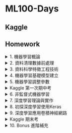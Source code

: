 # ML100-Days
## Kaggle

### 

### 

## Homework
<details>
<summary>1. 機器學習概論</summary>
  
  #### Day_001 資料介紹與評估指標
  #### Day_002 機器學習概論
  #### Day_003 機器學習-流程與步驟
  #### Day_004 EDA：讀取資料與分析流程
</details>

<details>
<summary>2. 資料清理數據前處理</summary>
  
  #### Day_005 如何新建一個 dataframe?如何讀取其他資料?(非 csv 的資料)
  #### Day_006 EDA：欄位的資料類型介紹及處理
  #### Day_007 特徵類型
  #### Day_008 EDA資料分布
  #### Day_009 EDA：Outlier及處理
  #### Day_010 數值型特徵 - 去除離群值
  #### Day_011 常用的數值取代：中位數與分位數連續數值標準化
  #### Day_012 數值型特徵 - 補缺失值與標準化
  #### Day_013 Dataframe operation Dataframe merge/常用的Dataframe操作
  #### Day_014 程式實作 EDA：correlation/相關係數簡介
  #### Day_015 EDA from Correlation
  #### Day_016 EDA：不同數值範圍間的特徵如何檢視/繪圖與樣式 Kernel Density Estimation
  #### Day_017 EDA：把連續型變數離散化
  #### Day_018 程式實作 把連續型變數離散化
  #### Day_019 Subplots
  #### Day_020 Heatmap & Grid-plot
  #### Day_021 模型初體驗 Logistic Regression
</details>

<details>
<summary>3. 資料科學特徵工程技術</summary>
  
  #### Day_022 特徵工程簡介
  #### Day_023 數值型特徵 - 去除偏態
  #### Day_024 類別型特徵 - 基礎處理
  #### Day_025 類別型特徵 - 均值編碼
  #### Day_026 類別型特徵 - 其他進階處理
  #### Day_027 時間型特徵
  #### Day_028 特徵組合 - 數值與數值組合
  #### Day_029 特徵組合 - 類別與數值組合
  #### Day_030 特徵選擇
  #### Day_031 特徵評估
  #### Day_032 分類型特徵優化 - 葉編碼
</details>

<details>
<summary>4. 機器學習基礎模型建立</summary>
  
  #### Day_033 機器如何學習?
  #### Day_034 訓練/測試集切分的概念
  #### Day_035 regression vs. classification 
  #### Day_036 評估指標選定/evaluation metrics
  #### Day_037 regression model 介紹 - 線性迴歸/羅吉斯回歸
  #### Day_038 regression model 程式碼撰寫
  #### Day_039 regression model 介紹 - LASSO 回歸/ Ridge 回歸
  #### Day_040 regression model 程式碼撰寫
  #### Day_041 tree based model - 決策樹 (Decision Tree) 模型介紹
  #### Day_042 tree based model - 決策樹程式碼撰寫
  #### Day_043 tree based model - 隨機森林 (Random Forest) 介紹
  #### Day_044 tree based model - 隨機森林程式碼撰寫
  #### Day_045 tree based model - 梯度提升機 (Gradient Boosting Machine) 介紹
  #### Day_046 tree based model - 梯度提升機程式碼撰寫
</details>

<details>
<summary>5. 機器學習調整參數</summary>
  
  #### Day_047 超參數調整與優化
  #### Day_048 Kaggle 競賽平台介紹
  #### Day_049 集成方法：混合泛化 (Blending)
  #### Day_050 集成方法：堆疊泛化 (Stacking)
</details>

<details>
<summary>Kaggle 第一次期中考</summary>
  
  #### Day_051 
  #### Day_052 
  #### Day_053 
</details>

<details>
<summary>6. 非監督式機器學習</summary>
  
  #### Day_054 clustering 1 非監督式機器學習簡介
  #### Day_055 clustering 2 聚類算法
  #### Day_056 K-mean 觀察：使用輪廓分析
  #### Day_057 clustering 3 階層分群算法
  #### Day_058 clustering 4 階層分群法 觀察：使用2D樣版資料集
  #### Day_059 dimension reduction 1 降維方法-主成份分析
  #### Day_060 PCA 觀察：使用手寫辨識資料集
  #### Day_061 dimension reduction 2 降維方法-T-SNE
  #### Day_062 T-SNE 觀察：分群與流形還原
</details>

<details>
<summary>7. 深度學習理論與實作</summary>
  
  #### Day_063 神經網路介紹
  #### Day_064 深度學習體驗：模型調整與學習曲線
  #### Day_065 深度學習體驗：啟動函數與正規化
</details>

<details>
<summary>8. 初探深度學習使用Keras</summary>
  
  #### Day_066 Keras 安裝與介紹
  #### Day_067 Keras Dataset
  #### Day_068 Keras Sequential API
  #### Day_069 Keras Module API
  #### Day_070 Multi-layer Perception 多層感知
  #### Day_071 損失函數
  #### Day_072 啟動函數
  #### Day_073 梯度下降 Gradient Descent
  #### Day_074 Gradient Descent 數學原理
  #### Day_075 BackPropagation
  #### Day_076 優化器 optimizers
  #### Day_077 訓練神經網路的細節與技巧 - Validation and overfit
  #### Day_078 訓練神經網路前的注意事項
  #### Day_079 訓練神經網路的細節與技巧 - Learning rate effect
  #### Day_080 [練習 Day] 優化器與學習率的組合與比較
  #### Day_081 訓練神經網路的細節與技巧 - Regularization
  #### Day_082 訓練神經網路的細節與技巧 - Dropout
  #### Day_083 訓練神經網路的細節與技巧 - Batch normalization
  #### Day_084 [練習 Day] 正規化/機移除/批次標準化的組合與比較
  #### Day_085 訓練神經網路的細節與技巧 - 使用 callbacks 函數做 earlystop
  #### Day_086 訓練神經網路的細節與技巧 - 使用 callbacks 函數儲存 model
  #### Day_087 訓練神經網路的細節與技巧 - 使用 callbacks 函數做 reduce learning rate
  #### Day_088 訓練神經網路的細節與技巧 - 撰寫自己的 callbacks 函數
  #### Day_089 訓練神經網路的細節與技巧 - 撰寫自己的 Loss function
  #### Day_090 使用傳統電腦視覺與機器學習進行影像辨識
  #### Day_091 [練習 Day] 使用傳統電腦視覺與機器學習進行影像辨識
</details>

<details>
<summary>9. 深度學習應用卷積神經網路</summary>
  
  #### Day_092 卷積神經網路 (Convolution Neural Network, CNN) 簡介
  #### Day_093 卷積神經網路架構細節
  #### Day_094 卷積神經網路 - 卷積(Convolution)層與參數調整
  #### Day_095 卷積神經網路 - 池化(Pooling)層與參數調整
  #### Day_096 Keras 中的 CNN layers
  #### Day_097 使用 CNN 完成 CIFAR-10 資料集
  #### Day_098 訓練卷積神經網路的細節與技巧 - 處理大量數據
  #### Day_099 訓練卷積神經網路的細節與技巧 - 處理小量數據
  #### Day_100 訓練卷積神經網路的細節與技巧 - 轉移學習 (Transfer learning)
</details>

<details>
<summary>Kaggle 期末考</summary>
  
  #### Day_101 
  #### Day_102 
  #### Day_103 
</details>

<details>
<summary>10. Bonus 進階補充</summary>
  
  #### Day_104 互動式網頁神經網路視覺化
  #### Day_105 利用 Standford 互動式網頁，介紹 parameter 微調(fine-tuning)
  #### Day_106 了解卷積網路的有趣應用
  #### Day_107 電腦視覺應用介紹 - 影像分類、影像分割、物件偵測
</details>
